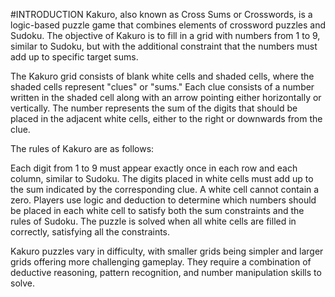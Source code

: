 
#INTRODUCTION
Kakuro, also known as Cross Sums or Crosswords, is a logic-based puzzle game that combines elements of crossword puzzles and Sudoku. The objective of Kakuro is to fill in a grid with numbers from 1 to 9, similar to Sudoku, but with the additional constraint that the numbers must add up to specific target sums.

The Kakuro grid consists of blank white cells and shaded cells, where the shaded cells represent "clues" or "sums." Each clue consists of a number written in the shaded cell along with an arrow pointing either horizontally or vertically. The number represents the sum of the digits that should be placed in the adjacent white cells, either to the right or downwards from the clue.

The rules of Kakuro are as follows:

Each digit from 1 to 9 must appear exactly once in each row and each column, similar to Sudoku.
The digits placed in white cells must add up to the sum indicated by the corresponding clue.
A white cell cannot contain a zero.
Players use logic and deduction to determine which numbers should be placed in each white cell to satisfy both the sum constraints and the rules of Sudoku. The puzzle is solved when all white cells are filled in correctly, satisfying all the constraints.

Kakuro puzzles vary in difficulty, with smaller grids being simpler and larger grids offering more challenging gameplay. They require a combination of deductive reasoning, pattern recognition, and number manipulation skills to solve.





